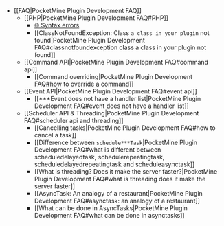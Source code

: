 * [[FAQ|PocketMine Plugin Development FAQ]]
  * [[PHP|PocketMine Plugin Development FAQ#PHP]]
    * [🌐 Syntax errors](http://stackoverflow.com/q/18050071/3990767)
    * [[ClassNotFoundException: Class `a class in your plugin` not found|PocketMine Plugin Development FAQ#classnotfoundexception class a class in your plugin not found]]
  * [[Command API|PocketMine Plugin Development FAQ#command api]]
    * [[Command overriding|PocketMine Plugin Development FAQ#how to override a command]]
  * [[Event API|PocketMine Plugin Development FAQ#event api]]
    * [[\*\*\*Event does not have a handler list|PocketMine Plugin Development FAQ#event does not have a handler list]]
  * [[Scheduler API & Threading|PocketMine Plugin Development FAQ#scheduler api and threading]]
    * [[Cancelling tasks|PocketMine Plugin Development FAQ#how to cancel a task]]
    * [[Difference between `schedule***Task`|PocketMine Plugin Development FAQ#what is different between scheduledelayedtask, schedulerepeatingtask, scheduledelayedrepeatingtask and scheduleasynctask]]
    * [[What is threading? Does it make the server faster?|PocketMine Plugin Development FAQ#what is threading does it make the server faster]]
    * [[AsyncTask: An analogy of a restaurant|PocketMine Plugin Development FAQ#asynctask: an analogy of a restaurant]]
    * [[What can be done in AsyncTasks|PocketMine Plugin Development FAQ#what can be done in asynctasks]]